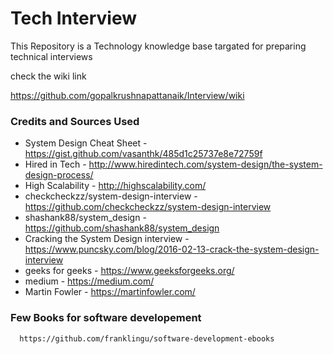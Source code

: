 # Tech Interview
This Repository is a Technology knowledge base targated for preparing technical interviews

check the wiki link

https://github.com/gopalkrushnapattanaik/Interview/wiki

   
   ### Credits and Sources Used
   
   
   * System Design Cheat Sheet  - https://gist.github.com/vasanthk/485d1c25737e8e72759f
   * Hired in Tech - http://www.hiredintech.com/system-design/the-system-design-process/
   * High Scalability - http://highscalability.com/
   * checkcheckzz/system-design-interview - https://github.com/checkcheckzz/system-design-interview
   * shashank88/system_design - https://github.com/shashank88/system_design
   * Cracking the System Design interview - https://www.puncsky.com/blog/2016-02-13-crack-the-system-design-interview
   * geeks for geeks - https://www.geeksforgeeks.org/
   * medium - https://medium.com/
   * Martin Fowler - https://martinfowler.com/

   ### Few Books for software developement
      https://github.com/franklingu/software-development-ebooks
